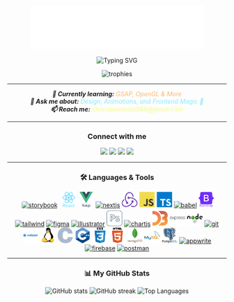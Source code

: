 <!-- HEADER SECTION WITH APPLE-STYLE INTRO -->
<p align="center">
  <img src="./hi-mate-intro.svg" alt="Hi mate! intro" width="400" height="100" />
</p>

<p align="center">
  <img src="https://readme-typing-svg.herokuapp.com/?lines=I’m+Anish;Frontend+Developer;Design+Enthusiast;&center=true&width=600&height=40&font=Fira%20Code&color=36BCF7" alt="Typing SVG" />
</p>

<p align="center">
  <img src="https://github-profile-trophy.vercel.app/?username=visy-ani&theme=radical&margin-w=16&margin-h=12&no-bg=true&no-frame=true" alt="trophies" />
</p>

---

<p align="center">
  <em>
    <b>🌱 Currently learning:</b> <span style="color:#ffb86c">GSAP, OpenGL & More</span><br>
    <b>💬 Ask me about:</b> <span style="color:#8be9fd">Design, Animations, and Frontend Magic 💫</span><br>
    <b>📫 Reach me:</b> <span style="color:#f1fa8c">chocoboyanish566@gmail.com</span>
  </em>
</p>

---

<!-- SOCIALS -->
<h3 align="center">Connect with me</h3>
<p align="center">
  <a href="https://dev.to/visy-ani" target="_blank"><img src="https://raw.githubusercontent.com/rahuldkjain/github-profile-readme-generator/master/src/images/icons/Social/devto.svg" height="32" /></a>
  <a href="https://linkedin.com/in/anish-yadav-728072235" target="_blank"><img src="https://raw.githubusercontent.com/rahuldkjain/github-profile-readme-generator/master/src/images/icons/Social/linked-in-alt.svg" height="32" /></a>
  <a href="https://instagram.com/visy-ani" target="_blank"><img src="https://raw.githubusercontent.com/rahuldkjain/github-profile-readme-generator/master/src/images/icons/Social/instagram.svg" height="32" /></a>
  <a href="https://www.leetcode.com/visy-ani" target="_blank"><img src="https://raw.githubusercontent.com/rahuldkjain/github-profile-readme-generator/master/src/images/icons/Social/leet-code.svg" height="32" /></a>
</p>

---

<!-- TOOLS/STACK -->
<h3 align="center">🛠️ Languages & Tools</h3>
<p align="center">
  <a href="https://storybook.js.org/" target="_blank"><img src="https://cdn.jsdelivr.net/npm/simple-icons@v11/icons/storybook.svg" alt="storybook" title="Storybook" height="36" style="background:#fff; border-radius:8px; padding:4px;" /></a>
  <a href="https://reactjs.org/" target="_blank"><img src="https://raw.githubusercontent.com/devicons/devicon/master/icons/react/react-original-wordmark.svg" alt="react" title="React" height="36" /></a>
  <a href="https://vuejs.org/" target="_blank"><img src="https://raw.githubusercontent.com/devicons/devicon/master/icons/vuejs/vuejs-original-wordmark.svg" alt="vuejs" title="Vue" height="36" /></a>
  <a href="https://nextjs.org/" target="_blank"><img src="https://cdn.worldvectorlogo.com/logos/nextjs-2.svg" alt="nextjs" title="Next.js" height="36" /></a>
  <a href="https://redux.js.org" target="_blank"><img src="https://raw.githubusercontent.com/devicons/devicon/master/icons/redux/redux-original.svg" alt="redux" title="Redux" height="36" /></a>
  <a href="https://developer.mozilla.org/en-US/docs/Web/JavaScript" target="_blank"><img src="https://raw.githubusercontent.com/devicons/devicon/master/icons/javascript/javascript-original.svg" alt="javascript" title="JavaScript" height="36"/></a>
  <a href="https://www.typescriptlang.org/" target="_blank"><img src="https://raw.githubusercontent.com/devicons/devicon/master/icons/typescript/typescript-original.svg" alt="typescript" title="TypeScript" height="36"/></a>
  <a href="https://babeljs.io/" target="_blank"><img src="https://www.vectorlogo.zone/logos/babeljs/babeljs-icon.svg" alt="babel" title="Babel" height="36"/></a>
  <a href="https://getbootstrap.com" target="_blank"><img src="https://raw.githubusercontent.com/devicons/devicon/master/icons/bootstrap/bootstrap-plain-wordmark.svg" alt="bootstrap" title="Bootstrap" height="36"/></a>
  <a href="https://tailwindcss.com/" target="_blank"><img src="https://www.vectorlogo.zone/logos/tailwindcss/tailwindcss-icon.svg" alt="tailwind" title="TailwindCSS" height="36"/></a>
  <a href="https://www.figma.com/" target="_blank"><img src="https://www.vectorlogo.zone/logos/figma/figma-icon.svg" alt="figma" title="Figma" height="36"/></a>
  <a href="https://www.adobe.com/in/products/illustrator.html" target="_blank"><img src="https://www.vectorlogo.zone/logos/adobe_illustrator/adobe_illustrator-icon.svg" alt="illustrator" title="Illustrator" height="36"/></a>
  <a href="https://www.photoshop.com/en" target="_blank"><img src="https://raw.githubusercontent.com/devicons/devicon/master/icons/photoshop/photoshop-line.svg" alt="photoshop" title="Photoshop" height="36"/></a>
  <a href="https://www.chartjs.org" target="_blank"><img src="https://www.chartjs.org/media/logo-title.svg" alt="chartjs" title="Chart.js" height="36"/></a>
  <a href="https://d3js.org/" target="_blank"><img src="https://raw.githubusercontent.com/devicons/devicon/master/icons/d3js/d3js-original.svg" alt="d3js" title="D3.js" height="36"/></a>
  <a href="https://expressjs.com" target="_blank"><img src="https://raw.githubusercontent.com/devicons/devicon/master/icons/express/express-original-wordmark.svg" alt="express" title="Express" height="36"/></a>
  <a href="https://nodejs.org" target="_blank"><img src="https://raw.githubusercontent.com/devicons/devicon/master/icons/nodejs/nodejs-original-wordmark.svg" alt="nodejs" title="Node.js" height="36"/></a>
  <a href="https://git-scm.com/" target="_blank"><img src="https://www.vectorlogo.zone/logos/git-scm/git-scm-icon.svg" alt="git" title="Git" height="36"/></a>
  <a href="https://webpack.js.org" target="_blank"><img src="https://raw.githubusercontent.com/devicons/devicon/d00d0969292a6569d45b06d3f350f463a0107b0d/icons/webpack/webpack-original-wordmark.svg" alt="webpack" title="Webpack" height="36" /></a>
  <a href="https://www.linux.org/" target="_blank"><img src="https://raw.githubusercontent.com/devicons/devicon/master/icons/linux/linux-original.svg" alt="linux" title="Linux" height="36"/></a>
  <a href="https://www.cprogramming.com/" target="_blank"><img src="https://raw.githubusercontent.com/devicons/devicon/master/icons/c/c-original.svg" alt="c" title="C" height="36"/></a>
  <a href="https://www.w3schools.com/cpp/" target="_blank"><img src="https://raw.githubusercontent.com/devicons/devicon/master/icons/cplusplus/cplusplus-original.svg" alt="cplusplus" title="C++" height="36"/></a>
  <a href="https://www.w3schools.com/css/" target="_blank"><img src="https://raw.githubusercontent.com/devicons/devicon/master/icons/css3/css3-original-wordmark.svg" alt="css3" title="CSS3" height="36"/></a>
  <a href="https://www.w3.org/html/" target="_blank"><img src="https://raw.githubusercontent.com/devicons/devicon/master/icons/html5/html5-original-wordmark.svg" alt="html5" title="HTML5" height="36"/></a>
  <a href="https://www.mongodb.com/" target="_blank"><img src="https://raw.githubusercontent.com/devicons/devicon/master/icons/mongodb/mongodb-original-wordmark.svg" alt="mongodb" title="MongoDB" height="36"/></a>
  <a href="https://www.mysql.com/" target="_blank"><img src="https://raw.githubusercontent.com/devicons/devicon/master/icons/mysql/mysql-original-wordmark.svg" alt="mysql" title="MySQL" height="36"/></a>
  <a href="https://www.postgresql.org" target="_blank"><img src="https://raw.githubusercontent.com/devicons/devicon/master/icons/postgresql/postgresql-original-wordmark.svg" alt="postgresql" title="PostgreSQL" height="36"/></a>
  <a href="https://appwrite.io" target="_blank"><img src="https://www.vectorlogo.zone/logos/appwriteio/appwriteio-icon.svg" alt="appwrite" title="Appwrite" height="36"/></a>
  <a href="https://firebase.google.com/" target="_blank"><img src="https://www.vectorlogo.zone/logos/firebase/firebase-icon.svg" alt="firebase" title="Firebase" height="36"/></a>
  <a href="https://postman.com" target="_blank"><img src="https://www.vectorlogo.zone/logos/getpostman/getpostman-icon.svg" alt="postman" title="Postman" height="36" /></a>
</p>

---

<!-- GITHUB STATS -->
<h3 align="center">📊 My GitHub Stats</h3>
<p align="center">
  <img src="https://github-readme-stats.vercel.app/api?username=visy-ani&show_icons=true&hide_border=true&theme=radical" alt="GitHub stats" height="170"/>
  <img src="https://github-readme-streak-stats-eight.vercel.app/?user=visy-ani&theme=radical&hide_border=true" alt="GitHub streak" height="170"/>
  <img src="https://github-readme-stats.vercel.app/api/top-langs/?username=visy-ani&layout=compact&theme=radical&hide_border=true" alt="Top Languages" height="170"/>
</p>
